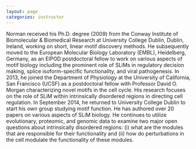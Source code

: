 ```yaml
---
layout: page
categories: instructor
---
```


Norman received his Ph.D. degree (2009) from the Conway Institute of Biomolecular & Biomedical Research at University College Dublin, Dublin, Ireland, working on short, linear motif discovery methods. He subsequently moved to the European Molecular Biology Laboratory (EMBL), Heidelberg, Germany, as an EIPOD postdoctoral fellow to work on various aspects of motif biology including the prominent role of SLiMs in regulatory decision making, splice isoform-specific functionality, and viral pathogenesis. In 2013, he joined the Department of Physiology at the University of California, San Francisco (UCSF) as a postdoctoral fellow with Professor David O. Morgan characterizing novel motifs in the cell cycle. His research focuses on the role of SLiM within intrinsically disordered regions in directing cell regulation. In September 2014, he returned to University College Dublin to start his own group studying motif function. He has authored over 20 papers on various aspects of SLiM biology. He continues to utilize evolutionary, proteomic, and genomic data to examine two major open questions about intrinsically disordered regions: (i) what are the modules that are responsible for their functionality and (ii) how do perturbations in the cell modulate the functionality of these modules.